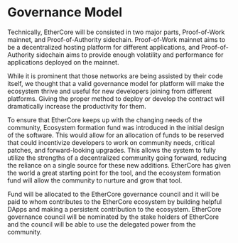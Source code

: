 # Governance Model

Technically, EtherCore will be consisted in two major parts, Proof-of-Work mainnet, and Proof-of-Authority sidechain. Proof-of-Work mainnet aims to be a decentralized hosting platform for different applications, and Proof-of-Authority sidechain aims to provide enough volatility and performance for applications deployed on the mainnet.

While it is prominent that those networks are being assisted by their code itself, we thought that a valid governance model for platform will make the ecosystem thrive and useful for new developers joining from different platforms. Giving the proper method to deploy or develop the contract will dramatically increase the productivity for them.

To ensure that EtherCore keeps up with the changing needs of the community, Ecosystem formation fund was introduced in the initial design of the software. This would allow for an allocation of funds to be reserved that could incentivize developers to work on community needs, critical patches, and forward-looking upgrades. This allows the system to fully utilize the strengths of a decentralized community going forward, reducing the reliance on a single source for these new additions. EtherCore has given the world a great starting point for the tool, and the ecosystem formation fund will allow the community to nurture and grow that tool.

Fund will be allocated to the EtherCore governance council and it will be paid to whom contributes to the EtherCore ecosystem by building helpful DApps and making a persistent contribution to the ecosystem. EtherCore governance council will be nominated by the stake holders of EtherCore and the council will be able to use the delegated power from the community.

